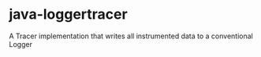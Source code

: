 # java-loggertracer
A Tracer implementation that writes all instrumented data to a conventional Logger
